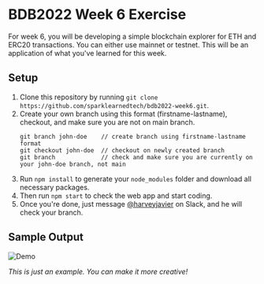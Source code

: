 # BDB2022 Week 6 Exercise

For week 6, you will be developing a simple blockchain explorer for ETH and ERC20 transactions. You can either use mainnet or testnet. This will be an application of what you've learned for this week.

## Setup
1. Clone this repository by running `git clone https://github.com/sparklearnedtech/bdb2022-week6.git`.
2. Create your own branch using this format (firstname-lastname), checkout, and make sure you are not on main branch.
	```
	git branch john-doe    // create branch using firstname-lastname format
	git checkout john-doe  // checkout on newly created branch
	git branch             // check and make sure you are currently on your john-doe branch, not main
	```
3. Run `npm install` to generate your `node_modules` folder and download all necessary packages.
5. Then run `npm start` to check the web app and start coding.
4. Once you're done, just message [@harveyjavier](https://github.com/harveyjavier) on Slack, and he will check your branch.

## Sample Output

![Demo](https://github.com/sparklearnedtech/bdb2022-week6/blob/main/src/images/sample-output.gif)

_This is just an example. You can make it more creative!_
